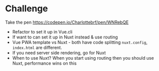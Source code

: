 # Challenge

Take the pen https://codepen.io/Charlottebrf/pen/WNRebQE

* Refactor to set it up in Vue.cli
* If want to can set it up in Nuxt instead & use routing
* Vue PWA template vs Nuxt - both have code splitting `nuxt.config`, `index.html` are different.
* If you need server side rendering, go for Nuxt 
* When to use Nuxt? When you start using routing then you should use Nuxt, performance wins on this
